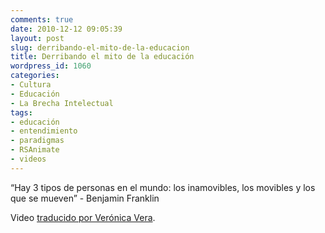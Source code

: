 ```yaml
---
comments: true
date: 2010-12-12 09:05:39
layout: post
slug: derribando-el-mito-de-la-educacion
title: Derribando el mito de la educación
wordpress_id: 1060
categories:
- Cultura
- Educación
- La Brecha Intelectual
tags:
- educación
- entendimiento
- paradigmas
- RSAnimate
- videos
---
```


“Hay 3 tipos de personas en el mundo: los inamovibles, los movibles y los que se mueven” - Benjamin Franklin



Video [traducido por Verónica Vera](http://veronicavera-factorhumano.com/?p=2033).
